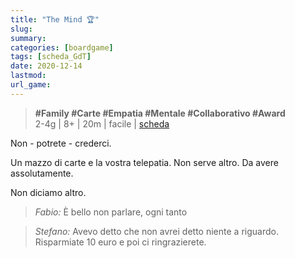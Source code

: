 ```yaml
---
title: "The Mind 🏆"
slug: 
summary: 
categories: [boardgame]
tags: [scheda_GdT]
date: 2020-12-14
lastmod: 
url_game: 
---
```

> **#Family #Carte #Empatia #Mentale #Collaborativo #Award**     
> 2-4g | 8+ | 20m | facile | [scheda](https://boardgamegeek.com/boardgame/244992/mind)  

Non - potrete - crederci.  

Un mazzo di carte e la vostra telepatia.
Non serve altro.
Da avere assolutamente.

Non diciamo altro.

> *Fabio:*
> È bello non parlare, ogni tanto

> *Stefano:*
> Avevo detto che non avrei detto niente a riguardo. Risparmiate 10 euro e poi ci ringrazierete.


